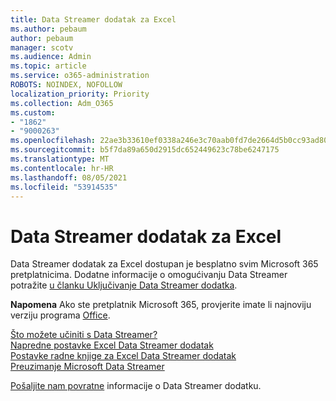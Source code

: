 ```yaml
---
title: Data Streamer dodatak za Excel
ms.author: pebaum
author: pebaum
manager: scotv
ms.audience: Admin
ms.topic: article
ms.service: o365-administration
ROBOTS: NOINDEX, NOFOLLOW
localization_priority: Priority
ms.collection: Adm_O365
ms.custom:
- "1862"
- "9000263"
ms.openlocfilehash: 22ae3b33610ef0338a246e3c70aab0fd7de2664d5b0cc93ad80abb329430c14a
ms.sourcegitcommit: b5f7da89a650d2915dc652449623c78be6247175
ms.translationtype: MT
ms.contentlocale: hr-HR
ms.lasthandoff: 08/05/2021
ms.locfileid: "53914535"
---
```

# <a name="data-streamer-add-in-for-excel"></a>Data Streamer dodatak za Excel

Data Streamer dodatak za Excel dostupan je besplatno svim Microsoft 365 pretplatnicima. Dodatne informacije o omogućivanju Data Streamer potražite [u članku Uključivanje Data Streamer dodatka](https://support.office.com/article/enable-the-data-streamer-add-in-70052b28-3b00-41e7-8ab6-8a9f142dffeb).

**Napomena** Ako ste pretplatnik Microsoft 365, provjerite imate li najnoviju verziju programa [Office](https://support.office.com/article/install-office-updates-2ab296f3-7f03-43a2-8e50-46de917611c5).

[Što možete učiniti s Data Streamer?](https://support.microsoft.com/office/what-is-data-streamer-1d52ffce-261c-4d7b-8017-89e8ee2b806f)  
[Napredne postavke Excel Data Streamer dodatak](https://support.office.com/article/advanced-settings-for-excel-s-data-streamer-add-in-94cda451-880c-43c7-903c-0212ee188460)  
[Postavke radne knjige za Excel Data Streamer dodatak](https://support.office.com/article/workbook-settings-for-excel-s-data-streamer-add-in-e9ca60fe-a8ef-4124-8a0a-95df7ba62998)  
[Preuzimanje Microsoft Data Streamer](https://www.microsoft.com/download/details.aspx?id=56976)

[Pošaljite nam povratne](https://edusupport.microsoft.com/support?product_id=hacking_STEM&session=9654f308-da1c-4bc2-a6f5-b5faf7a99bbc&auth=1&nf=1&fromAR=1) informacije o Data Streamer dodatku.